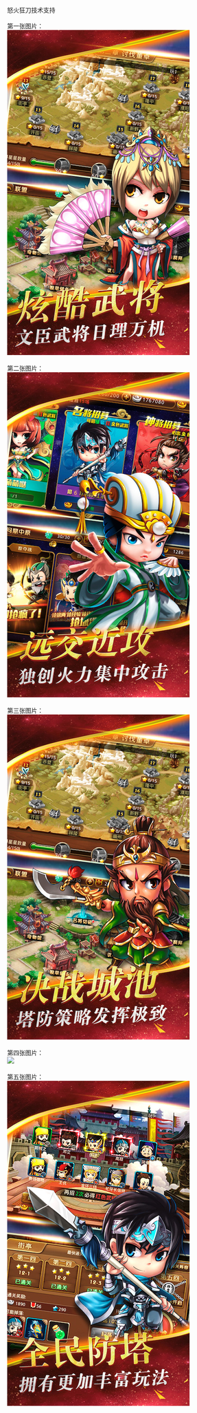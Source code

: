 怒火狂刀技术支持</br></br>
第一张图片：</br>
![](https://github.com/chenzhan82842/chenzhan/blob/lysg/1.jpg?raw=true)</br></br>
第二张图片：</br>
![](https://github.com/chenzhan82842/chenzhan/blob/lysg/2.jpg?raw=true)</br></br>
第三张图片：</br>
![](https://github.com/chenzhan82842/chenzhan/blob/lysg/3.jpg?raw=true)</br></br>
第四张图片：</br>
![](hhttps://github.com/chenzhan82842/chenzhan/blob/lysg/4.jpg?raw=true)</br></br>
第五张图片：</br>
![](https://github.com/chenzhan82842/chenzhan/blob/lysg/5.jpg?raw=true)</br></br>
